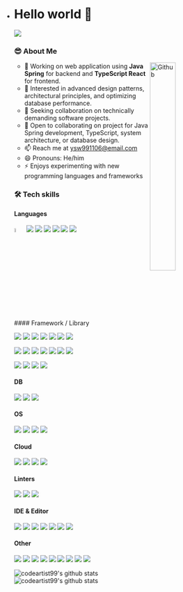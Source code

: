 - # Hello world 👋</br>

  <img src="https://github-profile-trophy.vercel.app/?username=codeartist99&theme=flat)](https://github.com/codeartist99/github-profile-trophy&column=9" />

  ### 😎 About Me

  <img width="35%" align="right" alt="Github" src="https://user-images.githubusercontent.com/48678280/88862734-4903af80-d201-11ea-968b-9c939d88a37c.gif" />

  - 🔭 Working on web application using **Java Spring** for backend and **TypeScript React** for frontend.
  - 🌱 Interested in advanced design patterns, architectural principles, and optimizing database performance.
  - 👯 Seeking collaboration on technically demanding software projects.
  - 💬 Open to collaborating on project for Java Spring development, TypeScript, system architecture, or database design.
  - 📫 Reach me at ysw991106@email.com
  - 😄 Pronouns: He/him
  - ⚡ Enjoys experimenting with new programming languages and frameworks

  ### 🛠 Tech skills

  #### Languages

  <p>
  <img src="https://img.shields.io/badge/java-%23ED8B00.svg?style=for-the-badge&logo=openjdk&logoColor=white" width="5%" /> 
  <img src="https://img.shields.io/badge/JavaScript-323330?style=for-the-badge&logo=javascript&logoColor=F7DF1E"  /> 
  <img src="https://img.shields.io/badge/TypeScript-007ACC?style=for-the-badge&logo=typescript&logoColor=white"  /> 
  <img src="https://img.shields.io/badge/json-5E5C5C?style=for-the-badge&logo=json&logoColor=white"  /> 
  <img src="https://img.shields.io/badge/Markdown-000000?style=for-the-badge&logo=markdown&logoColor=white"  />
  <img src="https://img.shields.io/badge/C-00599C?style=for-the-badge&logo=c&logoColor=white"  /> 
  <img src="https://img.shields.io/badge/Python-FFD43B?style=for-the-badge&logo=python&logoColor=blue"  />    
  </p>
  #### Framework / Library
  
  <div>
  <p>
  <img src="https://img.shields.io/badge/gradle-02303A?style=for-the-badge&logo=gradle&logoColor=white"  /> 
  <img src="https://img.shields.io/badge/Spring-6DB33F?style=for-the-badge&logo=spring&logoColor=white"  /> 
  <img src="https://img.shields.io/badge/Spring_Boot-F2F4F9?style=for-the-badge&logo=spring-boot"  /> 
  <img src="https://img.shields.io/badge/Spring_Security-6DB33F?style=for-the-badge&logo=Spring-Security&logoColor=white"  /> 
  <img src="https://img.shields.io/badge/Junit5-25A162?style=for-the-badge&logo=junit5&logoColor=white"  /> 
  <img src="https://img.shields.io/badge/JWT-000000?style=for-the-badge&logo=JSON%20web%20tokens&logoColor=white"  /> 
  <img src="https://img.shields.io/badge/Docker-2CA5E0?style=for-the-badge&logo=docker&logoColor=white"  /> 
  </p>
  <p>
  <img src="https://img.shields.io/badge/Node%20js-339933?style=for-the-badge&logo=nodedotjs&logoColor=white"  /> 
  <img src="https://img.shields.io/badge/ts--node-3178C6?style=for-the-badge&logo=ts-node&logoColor=white"  /> 
  <img src="https://img.shields.io/badge/npm-CB3837?style=for-the-badge&logo=npm&logoColor=white"  /> 
  <img src="https://img.shields.io/badge/Yarn-2C8EBB?style=for-the-badge&logo=yarn&logoColor=white"  /> 
  <img src="https://img.shields.io/badge/bun-282a36?style=for-the-badge&logo=bun&logoColor=fbf0df"  /> 
  <img src="https://img.shields.io/badge/Express%20js-000000?style=for-the-badge&logo=express&logoColor=white"  /> 
  <img src="https://img.shields.io/badge/nestjs-E0234E?style=for-the-badge&logo=nestjs&logoColor=white"  /> 
  </p>
  <p>
  <img src="https://img.shields.io/badge/React-20232A?style=for-the-badge&logo=react&logoColor=61DAFB"  /> 
  <img src="https://img.shields.io/badge/Tailwind_CSS-38B2AC?style=for-the-badge&logo=tailwind-css&logoColor=white"  /> 
  <img src="https://img.shields.io/badge/daisyUI-1ad1a5?style=for-the-badge&logo=daisyui&logoColor=white"  /> 
  <img src="https://img.shields.io/badge/axios-671ddf?&style=for-the-badge&logo=axios&logoColor=white"  /> 
  </p>
  </div>
  
  #### DB
  
  <p>
  <img src="https://img.shields.io/badge/MariaDB-003545?style=for-the-badge&logo=mariadb&logoColor=white"  /> 
  <img src="https://img.shields.io/badge/MySQL-005C84?style=for-the-badge&logo=mysql&logoColor=white"  /> 
  <img src="https://img.shields.io/badge/Oracle-F80000?style=for-the-badge&logo=Oracle&logoColor=white"  /> 
  </p>
  
  #### OS
  
  <p>
  <img src="https://img.shields.io/badge/mac%20os-000000?style=for-the-badge&logo=apple&logoColor=white"  /> 
  <img src="https://img.shields.io/badge/Linux-FCC624?style=for-the-badge&logo=linux&logoColor=black"  /> 
  <img src="https://img.shields.io/badge/Ubuntu-E95420?style=for-the-badge&logo=ubuntu&logoColor=white"  /> 
  <img src="https://img.shields.io/badge/Windows-0078D6?style=for-the-badge&logo=windows&logoColor=white"  /> 
  </p>
  
  #### Cloud
  
  <p>
  <img src="https://img.shields.io/badge/Amazon_AWS-FF9900?style=for-the-badge&logo=amazonaws&logoColor=white"  /> 
  <img src="https://img.shields.io/badge/Google_Cloud-4285F4?style=for-the-badge&logo=google-cloud&logoColor=white"  /> 
  <img src="https://img.shields.io/badge/firebase-ffca28?style=for-the-badge&logo=firebase&logoColor=black"  /> 
  <img src="https://img.shields.io/badge/Vercel-000000?style=for-the-badge&logo=vercel&logoColor=white"  /> 
  </p>
  
  #### Linters
  
  <p>
  <img src="https://img.shields.io/badge/eslint-3A33D1?style=for-the-badge&logo=eslint&logoColor=white"  /> 
  <img src="https://img.shields.io/badge/prettier-1A2C34?style=for-the-badge&logo=prettier&logoColor=F7BA3E"  /> 
  <img src="https://img.shields.io/badge/SonarLint-CB2029?style=for-the-badge&logo=sonarlint&logoColor=white"  /> 
  </p>
  
  #### IDE & Editor
  
  <p>
  <img src="https://img.shields.io/badge/IntelliJ_IDEA-000000.svg?style=for-the-badge&logo=intellij-idea&logoColor=white"  /> 
  <img src="https://img.shields.io/badge/NeoVim-%2357A143.svg?&style=for-the-badge&logo=neovim&logoColor=white"  /> 
  <img src="https://img.shields.io/badge/VIM-%2311AB00.svg?&style=for-the-badge&logo=vim&logoColor=white"  /> 
  <img src="https://img.shields.io/badge/VSCode-0078D4?style=for-the-badge&logo=visual%20studio%20code&logoColor=white"  /> 
  <img src="https://img.shields.io/badge/Visual_Studio-5C2D91?style=for-the-badge&logo=visual%20studio&logoColor=white"  /> 
  <img src="https://img.shields.io/badge/WebStorm-000000?style=for-the-badge&logo=WebStorm&logoColor=white"  /> 
  <img src="https://img.shields.io/badge/Xcode-007ACC?style=for-the-badge&logo=Xcode&logoColor=white"  /> 
  </p>
  
  #### Other
  
  <p>
  <img src="https://img.shields.io/badge/GIT-E44C30?style=for-the-badge&logo=git&logoColor=white"  />
  <img src="https://img.shields.io/badge/Postman-FF6C37?style=for-the-badge&logo=Postman&logoColor=white"  /> 
  <img src="https://img.shields.io/badge/Figma-F24E1E?style=for-the-badge&logo=figma&logoColor=white"  /> 
  <img src="https://img.shields.io/badge/Jira-0052CC?style=for-the-badge&logo=Jira&logoColor=white"  /> 
  <img src="https://img.shields.io/badge/Trello-0052CC?style=for-the-badge&logo=trello&logoColor=white"  /> 
  <img src="https://img.shields.io/badge/Slack-4A154B?style=for-the-badge&logo=slack&logoColor=white"  /> 
  <img src="https://img.shields.io/badge/Microsoft_Teams-6264A7?style=for-the-badge&logo=microsoft-teams&logoColor=white"  /> 
  <img src="https://img.shields.io/badge/Notion-000000?style=for-the-badge&logo=notion&logoColor=white"  /> 
  <img src="https://img.shields.io/badge/Obsidian-483699?style=for-the-badge&logo=Obsidian&logoColor=white"  /> 
  </p>
  
  ![codeartist99's github stats](https://github-readme-stats.vercel.app/api?username=codeartist99&show_icons=true)
  ![codeartist99's github stats](https://github-readme-stats.vercel.app/api/top-langs/?username=codeartist99&show_icons=true&hide_border=true&title_color=004386&icon_color=004386&layout=compact)
  
  <!--
  **codeartitect/codeartitect** is a ✨ _special_ ✨ repository because its `README.md` (this file" /> appears on your GitHub profile.
  
  Here are some ideas to get you started:
  
  - 🔭 I’m currently working on ...
  - 🌱 I’m currently learning ...
  - 👯 I’m looking to collaborate on ...
  - 🤔 I’m looking for help with ...
  - 💬 Ask me about ...
  - 📫 How to reach me: ...
  - 😄 Pronouns: ...
  - ⚡ Fun fact: ... -->
